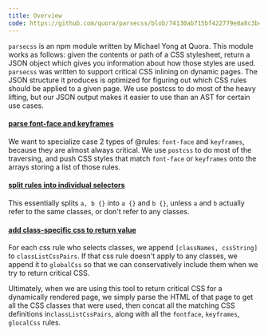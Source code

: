 ```yaml
---
title: Overview
code: https://github.com/quora/parsecss/blob/74130ab715bf422779e8a8c3b43d556325fb44b9/src/parse.js
---
```


`parsecss` is an npm module written by Michael Yong at Quora. This module works as follows: given the contents or path of a CSS stylesheet, return a JSON object which gives you information about how those styles are used. `parsecss` was written to support critical CSS inlining on dynamic pages. The JSON structure it produces is optimized for figuring out which CSS rules should be applied to a given page. We use postcss to do most of the heavy lifting, but our JSON output makes it easier to use than an AST for certain use cases. 

<a href="https://github.com/quora/parsecss/blob/74130ab715bf422779e8a8c3b43d556325fb44b9/src/parse.js#L47-L61" id="targetRepository"><h4>parse font-face and keyframes</h4></a>

We want to specialize case 2 types of @rules: `font-face` and `keyframes`, because they are almost always critical. We use `postcss` to do most of the traversing, and push CSS styles that match `font-face` or `keyframes` onto the arrays storing a list of those rules. 

<a href="https://github.com/quora/parsecss/blob/74130ab715bf422779e8a8c3b43d556325fb44b9/src/parse.js#L75-L77" id="targetRepository"><h4>split rules into individual selectors</h4></a>

This essentially splits `a, b {}` into `a {}` and `b {}`, unless `a` and `b` actually refer to the same classes, or don't refer to any classes. 

<a href="https://github.com/quora/parsecss/blob/74130ab715bf422779e8a8c3b43d556325fb44b9/src/parse.js#L78-L93" id="targetRepository"><h4>add class-specific css to return value</h4></a>

For each css rule who selects classes, we append `[classNames, cssString]` to `classListCssPairs`. If that css rule doesn't apply to any classes, we append it to `globalCss` so that we can conservatively include them when we try to return critical CSS. 

Ultimately, when we are using this tool to return critical CSS for a dynamically rendered page, we simply parse the HTML of that page to get all the CSS classes that were used, then concat all the matching CSS definitions in`classListCssPairs`, along with all the `fontface`, `keyframes`, `glocalCss` rules. 

